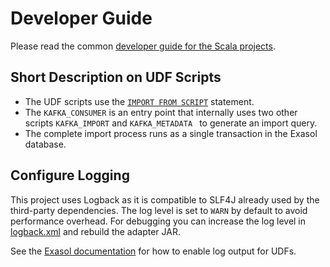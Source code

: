 # Developer Guide

Please read the common [developer guide for the Scala projects][dev-guide].

## Short Description on UDF Scripts

* The UDF scripts use the [`IMPORT FROM SCRIPT`][import-export-udf] statement.
* The `KAFKA_CONSUMER` is an entry point that internally uses two other scripts
  `KAFKA_IMPORT` and `KAFKA_METADATA ` to generate an import query.
* The complete import process runs as a single transaction in the Exasol
  database.

[dev-guide]: https://github.com/exasol/import-export-udf-common-scala/blob/master/doc/development/developer_guide.md
[import-export-udf]: https://docs.exasol.com/loading_data/user_defined_import_export_using_udfs.htm

## Configure Logging

This project uses Logback as it is compatible to SLF4J already used by the third-party dependencies. The log level is set to `WARN` by default to avoid performance overhead. For debugging you can increase the log level in [logback.xml](../../src/main/resources/logback.xml) and rebuild the adapter JAR.

See the [Exasol documentation](https://docs.exasol.com/db/latest/database_concepts/udf_scripts/debug_udf_script_output.htm) for how to enable log output for UDFs.
